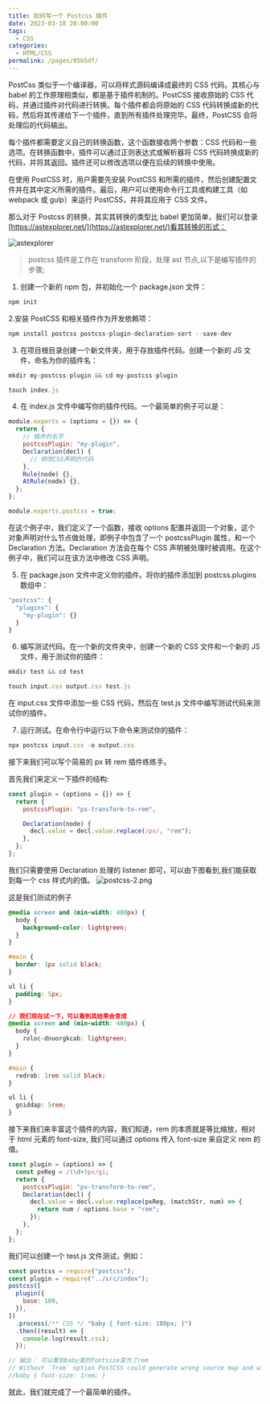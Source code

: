 ```yaml
---
title: 如何写一个 Postcss 插件
date: 2023-03-18 20:00:00
tags: 
  - CSS
categories: 
  - HTML/CSS
permalink: /pages/05b5df/
---
```


PostCss 类似于一个编译器，可以将样式源码编译成最终的 CSS 代码。其核心与 babel 的工作原理相类似，都是基于插件机制的。PostCSS 接收原始的 CSS 代码，并通过插件对代码进行转换。每个插件都会将原始的 CSS 代码转换成新的代码，然后将其传递给下一个插件，直到所有插件处理完毕。最终，PostCSS 会将处理后的代码输出。

<!-- more -->

每个插件都需要定义自己的转换函数，这个函数接收两个参数：CSS 代码和一些选项。在转换函数中，插件可以通过正则表达式或解析器将 CSS 代码转换成新的代码，并将其返回。插件还可以修改选项以便在后续的转换中使用。

在使用 PostCSS 时，用户需要先安装 PostCSS 和所需的插件，然后创建配置文件并在其中定义所需的插件。最后，用户可以使用命令行工具或构建工具（如 webpack 或 gulp）来运行 PostCSS，并将其应用于 CSS 文件。

那么对于 Postcss 的转换，其实其转换的类型比 babel 更加简单，我们可以登录[https://astexplorer.net/](https://astexplorer.net/)看其转换的形式：

![astexplorer](/vuepress-interview-github/assets/css/postcss-1.png)

> postcss 插件是工作在 transform 阶段，处理 ast 节点,以下是编写插件的步骤;

1. 创建一个新的 npm 包，并初始化一个 package.json 文件：

```js
npm init
```

2.安装 PostCSS 和相关插件作为开发依赖项：

```js
npm install postcss postcss-plugin-declaration-sort --save-dev
```

3. 在项目根目录创建一个新文件夹，用于存放插件代码。创建一个新的 JS 文件，命名为你的插件名：

```js
mkdir my-postcss-plugin && cd my-postcss-plugin

touch index.js
```

4. 在 index.js 文件中编写你的插件代码。一个最简单的例子可以是：

```js
module.exports = (options = {}) => {
  return {
    // 插件的名字
    postcssPlugin: "my-plugin",
    Declaration(decl) {
      // 修改CSS声明的代码
    },
    Rule(node) {},
    AtRule(node) {},
  };
};

module.exports.postcss = true;
```

在这个例子中，我们定义了一个函数，接收 options 配置并返回一个对象，这个对象声明对什么节点做处理，即例子中包含了一个 postcssPlugin 属性，和一个 Declaration 方法。Declaration 方法会在每个 CSS 声明被处理时被调用。在这个例子中，我们可以在该方法中修改 CSS 声明。

5. 在 package.json 文件中定义你的插件。将你的插件添加到 postcss.plugins 数组中：

```js
"postcss": {
  "plugins": {
    "my-plugin": {}
  }
}
```

6. 编写测试代码。在一个新的文件夹中，创建一个新的 CSS 文件和一个新的 JS 文件，用于测试你的插件：

```js
mkdir test && cd test

touch input.css output.css test.js
```

在 input.css 文件中添加一些 CSS 代码，然后在 test.js 文件中编写测试代码来测试你的插件。

7. 运行测试。在命令行中运行以下命令来测试你的插件：

```js
npx postcss input.css -o output.css
```

接下来我们可以写个简易的 px 转 rem 插件练练手。

首先我们来定义一下插件的结构:

```js
const plugin = (options = {}) => {
  return {
    postcssPlugin: "px-transform-to-rem",

    Declaration(node) {
      decl.value = decl.value.replace(/px/, "rem");
    },
  };
};
```

我们只需要使用 Declaration 处理的 listener 即可，可以由下图看到,我们能获取到每一个 css 样式内的值。
![postcss-2.png](/vuepress-interview-github/assets/css/postcss-2.png)

这是我们测试的例子

```css
@media screen and (min-width: 480px) {
  body {
    background-color: lightgreen;
  }
}

#main {
  border: 1px solid black;
}

ul li {
  padding: 5px;
}

// 我们现在试一下，可以看到其结果会变成
@media screen and (min-width: 480px) {
  body {
    roloc-dnuorgkcab: lightgreen;
  }
}

#main {
  redrob: 1rem solid black;
}

ul li {
  gniddap: 5rem;
}
```

接下来我们来丰富这个插件的内容，我们知道，rem 的本质就是等比缩放，相对于 html 元素的 font-size, 我们可以通过 options 传入 font-size 来自定义 rem 的值。

```js
const plugin = (options) => {
  const pxReg = /(\d+)px/gi;
  return {
    postcssPlugin: "px-transform-to-rem",
    Declaration(decl) {
      decl.value = decl.value.replace(pxReg, (matchStr, num) => {
        return num / options.base + "rem";
      });
    },
  };
};
```

我们可以创建一个 test.js 文件测试，例如：

```js
const postcss = require("postcss");
const plugin = require("../src/index");
postcss([
  plugin({
    base: 100,
  }),
])
  .process(/** CSS */ "baby { font-size: 100px; }")
  .then((result) => {
    console.log(result.css);
  });

// 输出： 可以看到baby类的fontsize变为了rem
// Without `from` option PostCSS could generate wrong source map and will not find Browserslist config. Set it to CSS file path or to `undefined` to prevent this warning.
//baby { font-size: 1rem; }
```

就此，我们就完成了一个最简单的插件。
